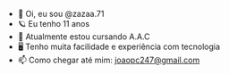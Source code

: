 - 👋 Oi, eu sou @zazaa.71
- 🪐 Eu tenho 11 anos
- 📔 Atualmente estou cursando A.A.C
- 🖥 Tenho muita facilidade e experiência com tecnologia
- 📫 Como chegar até mim: joaopc247@gmail.com
